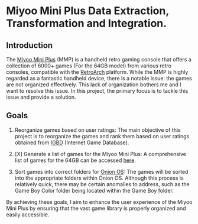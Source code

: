 # Miyoo Mini Plus Data Extraction, Transformation and Integration.
## Introduction
The [Miyoo Mini Plus](https://www.keepretro.com/products/miyoo-mini-plus) (MMP) is a handheld retro gaming console that offers a collection of 6000+ games (For the 64GB model) from various retro consoles, compatible with the [RetroArch](https://www.retroarch.com/) platform. While the MMP is highly regarded as a fantastic handheld device, there is a notable issue: the games are not organized effectively. This lack of organization bothers me and I want to resolve this issue. In this project, the primary focus is to tackle this issue and provide a solution.

## Goals
1) Reorganize games based on user ratings:
The main objective of this project is to reorganize the games and rank them based on user ratings obtained from [IGBD](https://www.igdb.com/) (Internet Game Database).

2) [X] Generate a list of games for the Miyoo Mini Plus:
A comprehensive list of games for the 64GB can be accessed [here](https://view.officeapps.live.com/op/view.aspx?src=https%3A%2F%2Fraw.githubusercontent.com%2FPaul-M-K%2FmmpDataExtraction%2Fmaster%2Fparsed_data.xlsx&wdOrigin=BROWSELINK).

3) Sort games into correct folders for [Onion OS](https://github.com/OnionUI/Onion):
The games will be sorted into the appropriate folders within Onion OS. Although this process is relatively quick, there may be certain anomalies to address, such as the Game Boy Color folder being located within the Game Boy folder.

By achieving these goals, I aim to enhance the user experience of the Miyoo Mini Plus by ensuring that the vast game library is properly organized and easily accessible.
